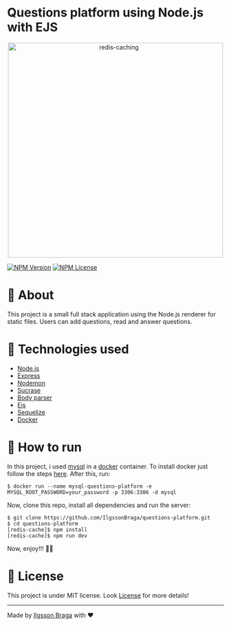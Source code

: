 # Questions platform using Node.js with EJS

<p align="center">
  <img src="https://smallville.com.au/wp-content/uploads/2019/08/21-great-questions-for-facilitators-Part-2.jpg" alt="redis-caching" width="500"/>
</p>

[![NPM Version](https://img.shields.io/npm/v/npm.svg?style=flat)](https://www.npmjs.com/)
[![NPM License](https://img.shields.io/npm/l/all-contributors.svg?style=flat)](LICENSE.md)

# :page_with_curl: About

This project is a small full stack application using the Node.js renderer for
static files. Users can add questions, read and answer questions.

# :wrench: Technologies used

<ul>
  <a href="https://nodejs.org/en//"><li>Node.js</li></a>
  <a href="https://expressjs.com"><li>Express</li></a>
  <a href="https://www.npmjs.com/package/nodemon"><li>Nodemon</li></a>
  <a href="https://www.npmjs.com/package/sucrase"><li>Sucrase</li></a>
  <a href="https://www.npmjs.com/package/body-parser"><li>Body parser</li></a>
  <a href="https://ejs.co/"><li>Ejs</li></a>
  <a href="https://sequelize.org/"><li>Sequelize</li></a>
  <a href="https://www.docker.com/"><li>Docker</li></a>
  
</ul>

# :hammer: How to run

In this project, i used [mysql](https://hub.docker.com/_/mysql/) in a [docker](https://www.docker.com/) container.
To install docker just follow the steps [here](https://docs.docker.com/get-docker/).
After this, run:

```
$ docker run --name mysql-questions-platform -e MYSQL_ROOT_PASSWORD=your_password -p 3306:3306 -d mysql
```

Now, clone this repo, install all dependencies and run the server:

```
$ git clone https://github.com/IlgssonBraga/questions-platform.git
$ cd questions-platform
[redis-cache]$ npm install
[redis-cache]$ npm run dev
```

Now, enjoy!!! :rocket::rocket:

# :memo: License

This project is under MIT license. Look [License](LICENSE.md) for more details!

---

Made by [Ilgsson Braga](https://github.com/IlgssonBraga) with :heart:

